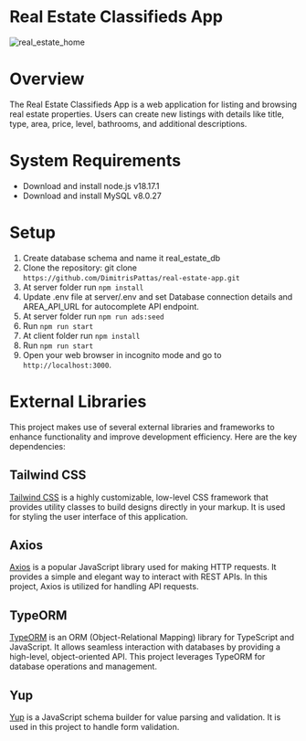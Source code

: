# Real Estate Classifieds App

![real_estate_home](https://github.com/DimitrisPattas/real-estate-app/assets/142221795/ded759a1-36c5-465b-b8c0-dad04c387a54)


# Overview
The Real Estate Classifieds App is a web application for listing and browsing real estate properties. Users can create new listings with details like title, type, area, price, level, bathrooms, and additional descriptions.

# System Requirements
- Download and install node.js v18.17.1
- Download and install MySQL v8.0.27

# Setup
1. Create database schema and name it real_estate_db
2. Clone the repository: git clone `https://github.com/DimitrisPattas/real-estate-app.git`
3. At server folder run `npm install`
4. Update .env file at server/.env and set Database connection details and AREA_API_URL for autocomplete API endpoint. 
5. At server folder run `npm run ads:seed`
6. Run `npm run start`
7. At client folder run `npm install`
8. Run `npm run start`
9. Open your web browser in incognito mode and go to `http://localhost:3000`.

# External Libraries

This project makes use of several external libraries and frameworks to enhance functionality and improve development efficiency. Here are the key dependencies:

## Tailwind CSS

[Tailwind CSS](https://tailwindcss.com/) is a highly customizable, low-level CSS framework that provides utility classes to build designs directly in your markup. It is used for styling the user interface of this application.

## Axios

[Axios](https://axios-http.com/) is a popular JavaScript library used for making HTTP requests. It provides a simple and elegant way to interact with REST APIs. In this project, Axios is utilized for handling API requests.

## TypeORM

[TypeORM](https://typeorm.io/) is an ORM (Object-Relational Mapping) library for TypeScript and JavaScript. It allows seamless interaction with databases by providing a high-level, object-oriented API. This project leverages TypeORM for database operations and management.

## Yup

[Yup](https://github.com/jquense/yup) is a JavaScript schema builder for value parsing and validation. It is used in this project to handle form validation.


